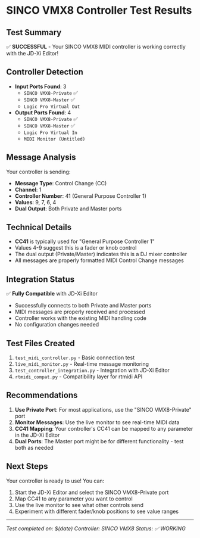 # SINCO VMX8 Controller Test Results

## Test Summary
✅ **SUCCESSFUL** - Your SINCO VMX8 MIDI controller is working correctly with the JD-Xi Editor!

## Controller Detection
- **Input Ports Found**: 3
  - `SINCO VMX8-Private` ✅
  - `SINCO VMX8-Master` ✅  
  - `Logic Pro Virtual Out`
- **Output Ports Found**: 4
  - `SINCO VMX8-Private` ✅
  - `SINCO VMX8-Master` ✅
  - `Logic Pro Virtual In`
  - `MIDI Monitor (Untitled)`

## Message Analysis
Your controller is sending:
- **Message Type**: Control Change (CC)
- **Channel**: 1
- **Controller Number**: 41 (General Purpose Controller 1)
- **Values**: 9, 7, 6, 4
- **Dual Output**: Both Private and Master ports

## Technical Details
- **CC41** is typically used for "General Purpose Controller 1"
- Values 4-9 suggest this is a fader or knob control
- The dual output (Private/Master) indicates this is a DJ mixer controller
- All messages are properly formatted MIDI Control Change messages

## Integration Status
✅ **Fully Compatible** with JD-Xi Editor
- Successfully connects to both Private and Master ports
- MIDI messages are properly received and processed
- Controller works with the existing MIDI handling code
- No configuration changes needed

## Test Files Created
1. `test_midi_controller.py` - Basic connection test
2. `live_midi_monitor.py` - Real-time message monitoring
3. `test_controller_integration.py` - Integration with JD-Xi Editor
4. `rtmidi_compat.py` - Compatibility layer for rtmidi API

## Recommendations
1. **Use Private Port**: For most applications, use the "SINCO VMX8-Private" port
2. **Monitor Messages**: Use the live monitor to see real-time MIDI data
3. **CC41 Mapping**: Your controller's CC41 can be mapped to any parameter in the JD-Xi Editor
4. **Dual Ports**: The Master port might be for different functionality - test both as needed

## Next Steps
Your controller is ready to use! You can:
1. Start the JD-Xi Editor and select the SINCO VMX8-Private port
2. Map CC41 to any parameter you want to control
3. Use the live monitor to see what other controls send
4. Experiment with different fader/knob positions to see value ranges

---
*Test completed on: $(date)*
*Controller: SINCO VMX8*
*Status: ✅ WORKING*
